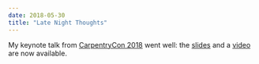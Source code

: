 ```yaml
---
date: 2018-05-30
title: "Late Night Thoughts"
---
```


My keynote talk from <a href="https://2018.carpentrycon.org/">CarpentryCon 2018</a> went well:
the <a href="@root/talks/late-night/">slides</a>
and a <a href="https://www.youtube.com/watch?v=7xR50ty5DZ0">video</a> are now available.
